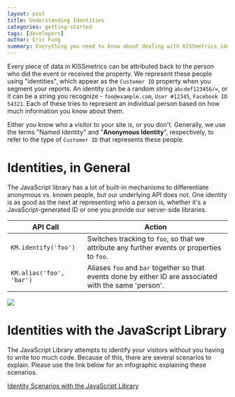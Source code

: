 ```yaml
---
layout: post
title: Understanding Identities
categories: getting-started
tags: [developers]
author: Eric Fung
summary: Everything you need to know about dealing with KISSmetrics identities.
---
```

Every piece of data in KISSmetrics can be attributed back to the person who did the event or received the property. We represent these people using "identities", which appear as the `Customer ID` property when you segment your reports. An identity can be a random string `abcdef123456/=`, or it can be a string you recognize - `foo@example.com`, `User #12345`, `Facebook ID 54321`. Each of these tries to represent an individual person based on how much information you know about them.

Either you know who a visitor to your site is, or you don't. Generally, we use the terms "Named Identity" and "**Anonymous Identity**", respectively, to refer to the type of `Customer ID` that represents these people.

# Identities, in General

The JavaScript library has a lot of built-in mechanisms to differentiate anonymous vs. known people, but our underlying API does not. One identity is as good as the next at representing who a person is, whether it's a JavaScript-generated ID or one you provide our server-side libraries.

API Call | Action
-------- | ------
`KM.identify('foo')` | Switches tracking to `foo`, so that we attribute any further events or properties to `foo`.
`KM.alias('foo', 'bar')` | Aliases `foo` and `bar` together so that events done by either ID are associated with the same 'person'.

![][alias-regular]

<a name="identities-with-the-javascript-library"></a>
# Identities with the JavaScript Library

The JavaScript Library attempts to identify your visitors without you having to write too much code. Because of this, there are several scenarios to explain. Please use the link below for an infographic explaining these scenarios.

[Identity Scenarios with the JavaScript Library][js-ids-info]

[trackSubmit]: /apis/javascript/javascript-specific#tracking-forms-tracksubmit
[form-fields]: /apis/javascript/javascript-specific#auto-tracking-form-fields
[id-form]: /apis/javascript/javascript-specific#identifying-a-person-from-a-form-field
[url]: /apis/url
[js-specific]: /apis/javascript/javascript-specific
[multiple-domains]: /apis/javascript/tracking-multiple-domains
[js-ids-info]: https://s3.amazonaws.com/kissmetrics-support-files/assets/getting-started/understanding-identities/js-ids.pdf

[alias-regular]: https://s3.amazonaws.com/kissmetrics-support-files/assets/troubleshooting/troubleshooting-identities/alias-regular.png